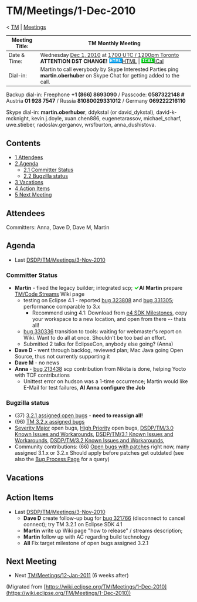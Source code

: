 

TM/Meetings/1-Dec-2010
======================

< [TM](./TM "TM")‎ | [Meetings](./Meetings "TM/Meetings")

| Meeting Title: | **TM Monthly Meeting** |
| --- | --- |
| Date & Time: | Wednesday [Dec 1, 2010](./index.php?title=Dec_1,_2010&action=edit&redlink=1 "Dec 1, 2010 (page does not exist)") at [1700 UTC / 1200pm Toronto](http://www.timeanddate.com/worldclock/fixedtime.html?month=12&day=1&year=2010&hour=17&min=00&sec=0&p1=0) **ATTENTION DST CHANGE!**   ![Html.gif](./images/Html.gif)[HTML](http://www.google.com/calendar/embed?src=vn70im36r00qeusu8nme50cils@group.calendar.google.com&ctz=Canada/Toronto) \| ![Ical.gif](./images/Ical.gif)[iCal](http://www.google.com/calendar/ical/vn70im36r00qeusu8nme50cils@group.calendar.google.com/public/basic.ics) |
| Dial-in: | Martin to call everybody by Skype   Interested Parties ping **martin.oberhuber** on Skype Chat for getting added to the call. |

Backup dial-in: Freephone **+1 (866) 8693090** / Passcode: **0587322148 #**  
Austria **01 928 7547** / Russia **81080029331012** / Germany **069222216110**

Skype dial-in: **martin.oberhuber**, ddykstal (or david\_dykstal), david-k-mcknight, kevin.j.doyle, xuan.chen886, eugenetarassov, michael\_scharf, uwe.stieber, radoslav.gerganov, wrsfburton, anna_dushistova.  

Contents
--------

*   [1 Attendees](#Attendees)
*   [2 Agenda](#Agenda)
    *   [2.1 Committer Status](#Committer-Status)
    *   [2.2 Bugzilla status](#Bugzilla-status)
*   [3 Vacations](#Vacations)
*   [4 Action Items](#Action-Items)
*   [5 Next Meeting](#Next-Meeting)

Attendees
---------

Committers: Anna, Dave D, Dave M, Martin

  

Agenda
------

*   Last [DSDP/TM/Meetings/3-Nov-2010](./DSDP/TM/Meetings/3-Nov-2010 "DSDP/TM/Meetings/3-Nov-2010")

### Committer Status

*   **Martin** \- fixed the legacy builder; integrated scp; ![Ok green.gif](./images/Ok_green.gif)**AI Martin** prepare [TM/Code Streams](./TM/Code_Streams "TM/Code Streams") Wiki page
    *   testing on Eclipse 4.1 - reported [bug 323808](https://bugs.eclipse.org/bugs/show_bug.cgi?id=323808) and [bug 331305](https://bugs.eclipse.org/bugs/show_bug.cgi?id=331305); performance comparable to 3.x
        *   Recommend using 4.1: Download from [e4 SDK Milestones](http://download.eclipse.org/e4/sdk/), copy your workspace to a new location, and open from there -- thats all!
    *   [bug 330336](https://bugs.eclipse.org/bugs/show_bug.cgi?id=330336) transition to tools: waiting for webmaster's report on Wiki. Want to do all at once. Shouldn't be too bad an effort.
    *   Submitted 2 talks for EclipseCon, anybody else going? (Anna)
*   **Dave D** \- went through backlog, reviewed plan; Mac Java going Open Source, thus not currently supporting it
*   **Dave M** \- no news
*   **Anna** \- [bug 213438](https://bugs.eclipse.org/bugs/show_bug.cgi?id=213438) scp contribution from Nikita is done, helping Yocto with TCF contributions
    *   Unittest error on hudson was a 1-time occurrence; Martin would like E-Mail for test failures, **AI Anna configure the Job**

### Bugzilla status

*   (37) [3.2.1 assigned open bugs](https://bugs.eclipse.org/bugs/buglist.cgi?query_format=advanced;bug_status=UNCONFIRMED;bug_status=NEW;bug_status=ASSIGNED;bug_status=REOPENED;target_milestone=3.2.1;product=Target%20Management;classification=DSDP) \- **need to reassign all!**
*   (96) [TM 3.2.x assigned bugs](https://bugs.eclipse.org/bugs/buglist.cgi?field0-0-0=target_milestone;query_format=advanced;bug_status=UNCONFIRMED;bug_status=NEW;bug_status=ASSIGNED;bug_status=REOPENED;type0-0-0=substring;value0-0-0=3.2;product=Target%20Management)
*   [Severity Major](https://bugs.eclipse.org/bugs/buglist.cgi?query_format=advanced&classification=DSDP&product=Target+Management&bug_status=UNCONFIRMED&bug_status=NEW&bug_status=ASSIGNED&bug_status=REOPENED&bug_severity=blocker&bug_severity=critical&bug_severity=major&cmdtype=doit) open bugs, [High Priority](https://bugs.eclipse.org/bugs/buglist.cgi?query_format=advanced&classification=DSDP&product=Target+Management&bug_status=UNCONFIRMED&bug_status=NEW&bug_status=ASSIGNED&bug_status=REOPENED&cmdtype=doit&field0-0-0=priority&type0-0-0=regexp&value0-0-0=P%5B12%5D&field0-0-1=bug_severity&type0-0-1=regexp&value0-0-1=blocker%7Ccritical%7Cmajor) open bugs, [DSDP/TM/3.0 Known Issues and Workarounds](./DSDP/TM/3.0_Known_Issues_and_Workarounds "DSDP/TM/3.0 Known Issues and Workarounds"), [DSDP/TM/3.1 Known Issues and Workarounds](./DSDP/TM/3.1_Known_Issues_and_Workarounds "DSDP/TM/3.1 Known Issues and Workarounds"), [DSDP/TM/3.2 Known Issues and Workarounds](./DSDP/TM/3.2_Known_Issues_and_Workarounds "DSDP/TM/3.2 Known Issues and Workarounds"),
*   Community contributions: (66) [Open bugs with patches](https://bugs.eclipse.org/bugs/buglist.cgi?query_format=advanced&classification=DSDP&product=Target+Management&bug_status=UNCONFIRMED&bug_status=NEW&bug_status=ASSIGNED&bug_status=REOPENED&cmdtype=doit&field0-0-0=attachments.ispatch&type0-0-0=equals&value0-0-0=1) right now, many assigned 3.1.x or 3.2.x Should apply before patches get outdated (see also the [Bug Process Page](https://www.eclipse.org/dsdp/tm/development/bug_process.php) for a query)

  

  

Vacations
---------

Action Items
------------

*   Last [DSDP/TM/Meetings/3-Nov-2010](./DSDP/TM/Meetings/3-Nov-2010 "DSDP/TM/Meetings/3-Nov-2010")
    *   **Dave D** create follow-up bug for [bug 321766](https://bugs.eclipse.org/bugs/show_bug.cgi?id=321766) (disconnect to cancel connect); try TM 3.2.1 on Eclipse SDK 4.1
    *   **Martin** write up Wiki page "how to release" / streams description;
    *   **Martin** follow up with AC regarding build technology
    *   **All** Fix target milestone of open bugs assigned 3.2.1

  

Next Meeting
------------

*   Next [TM/Meetings/12-Jan-2011](./TM/Meetings/12-Jan-2011 "TM/Meetings/12-Jan-2011") (6 weeks after)


(Migrated from [https://wiki.eclipse.org/TM/Meetings/1-Dec-2010](https://wiki.eclipse.org/TM/Meetings/1-Dec-2010))